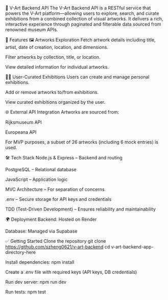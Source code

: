 🎨 V-Art Backend API
The V-Art Backend API is a RESTful service that powers the V-Art platform—allowing users to explore, search, and curate exhibitions from a combined collection of visual artworks. It delivers a rich, interactive experience through paginated and filterable data sourced from renowned museum APIs.

🚀 Features
🖼️ Artworks Exploration
Fetch artwork details including title, artist, date of creation, location, and dimensions.

Filter artworks by collection, title, or location.

View detailed information for individual artworks.

🧑‍🎨 User-Curated Exhibitions
Users can create and manage personal exhibitions.

Add or remove artworks to/from exhibitions.

View curated exhibitions organized by the user.

🌐 External API Integration
Artworks are sourced from:

Rijksmuseum API

Europeana API

For MVP purposes, a subset of 26 artworks (including 6 mock entries) is used.

🛠️ Tech Stack
Node.js & Express – Backend and routing

PostgreSQL – Relational database

JavaScript – Application logic

MVC Architecture – For separation of concerns

.env – Secure storage for API keys and credentials

TDD (Test-Driven Development) – Ensures reliability and maintainability

🌍 Deployment
Backend: Hosted on Render

Database: Managed via Supabase

✅ Getting Started
Clone the repository
git clone https://github.com/szheng0621/v-art-backend
cd v-art-backend-app-directory-here

Install dependencies: npm install

Create a .env file with required keys (API keys, DB credentials)

Run dev server: npm run dev

Run tests: npm test

